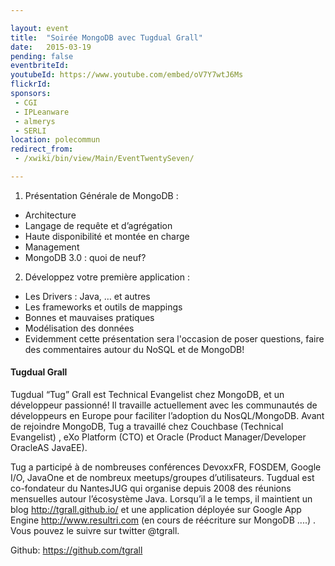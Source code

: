 ```yaml
---

layout: event
title:  "Soirée MongoDB avec Tugdual Grall"
date:   2015-03-19
pending: false
eventbriteId: 
youtubeId: https://www.youtube.com/embed/oV7Y7wtJ6Ms
flickrId:
sponsors:
 - CGI
 - IPLeanware
 - almerys
 - SERLI
location: polecommun
redirect_from:
 - /xwiki/bin/view/Main/EventTwentySeven/

---
```



1. Présentation Générale de MongoDB :
 - Architecture
 - Langage de requête et d’agrégation
 - Haute disponibilité et montée en charge
 - Management
 - MongoDB 3.0 : quoi de neuf?
2. Développez votre première application :
 - Les Drivers : Java, … et autres
 - Les frameworks et outils de mappings
 - Bonnes et mauvaises pratiques
 - Modélisation des données
 - Evidemment cette présentation sera l'occasion de poser questions, faire des commentaires autour du NoSQL et de MongoDB!


#### Tugdual Grall

Tugdual “Tug” Grall est Technical Evangelist chez MongoDB, et un développeur passionné! Il travaille actuellement avec les communautés de développeurs en Europe pour faciliter l’adoption du NosQL/MongoDB. Avant de rejoindre MongoDB, Tug a travaillé chez Couchbase (Technical Evangelist) , eXo Platform (CTO) et Oracle (Product Manager/Developer OracleAS JavaEE).

Tug a participé à de nombreuses conférences DevoxxFR, FOSDEM, Google I/O, JavaOne et de nombreux meetups/groupes d’utilisateurs. Tugdual est co-fondateur du NantesJUG qui organise depuis 2008 des réunions mensuelles autour l’écosystème Java. Lorsqu’il a le temps, il maintient un blog http://tgrall.github.io/ et une application déployée sur Google App Engine http://www.resultri.com (en cours de réécriture sur MongoDB ....) . Vous pouvez le suivre sur twitter @tgrall.

Github: https://github.com/tgrall



